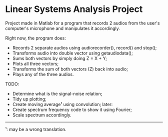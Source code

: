 # Linear Systems Analysis Project

Project made in Matlab for a program that records 2 audios from the user's computer's microphone and manipulates it accordingly.

Right now, the program does:
- Records 2 separate audios using audiorecorder(), record() and stop();
- Transforms audio into double vector using getaudiodata();
- Sums both vectors by simply doing Z = X + Y;
- Plots all three vectors;
- Transforms the sum of both vectors (Z) back into audio;
- Plays any of the three audios.

TODO:
- Determine what is the signal-noise relation;
- Tidy up plotting;
- Create moving average¹ using convolution;
later:
- Create spectrum frequency code to show it using Fourier;
- Scale spectrum accordingly.

----
¹: may be a wrong translation.
